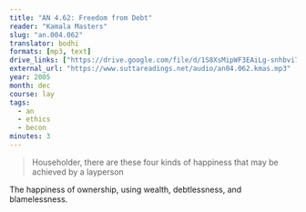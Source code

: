 ```yaml
---
title: "AN 4.62: Freedom from Debt"
reader: "Kamala Masters"
slug: "an.004.062"
translator: bodhi
formats: [mp3, text]
drive_links: ["https://drive.google.com/file/d/1S8XsMipWF3EAiLg-snhbvi7OL3ewwfJf/view?usp=drivesdk", "https://suttacentral.net/an4.62/en/bodhi"]
external_url: "https://www.suttareadings.net/audio/an04.062.kmas.mp3"
year: 2005
month: dec
course: lay
tags:
  - an
  - ethics
  - becon
minutes: 3
---
```


> Householder, there are these four kinds of happiness that may be achieved by a layperson

The happiness of ownership, using wealth, debtlessness, and blamelessness.

